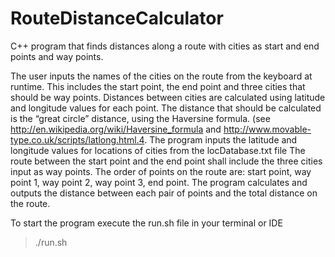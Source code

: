# RouteDistanceCalculator

C++ program that finds distances along a route with cities as start and end points and way points.


The user inputs the names of the cities on the route from the keyboard at runtime.
This includes the start point, the end point and three cities that should be way points.
Distances between cities are calculated using latitude and longitude values for each point. The distance that should be calculated is the “great circle” distance, using the Haversine formula. (see http://en.wikipedia.org/wiki/Haversine_formula and http://www.movable-type.co.uk/scripts/latlong.html.4. The program inputs the latitude and longitude values for locations of cities from the locDatabase.txt file
The route between the start point and the end point shall include the three cities input as way points. The order of points on the route are: start point, way point 1, way point 2, way point 3, end point.
The program calculates and outputs the distance between each pair of points and the total distance on the route.


To start the program execute the run.sh file in your terminal or IDE
> ./run.sh
